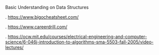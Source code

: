 Basic Understanding on Data Structures

. https://www.bigocheatsheet.com/

. https://www.careerdrill.com/

. https://ocw.mit.edu/courses/electrical-engineering-and-computer-science/6-046j-introduction-to-algorithms-sma-5503-fall-2005/video-lectures/
